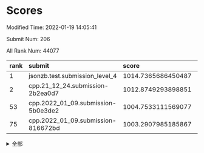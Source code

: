 # Scores

Modified Time: 2022-01-19 14:05:41

Submit Num: 206

All Rank Num: 44077

| rank |               submit               |       score        |       sigma        | pk_num |
| :--- | :--------------------------------- | :----------------- | :----------------- | :----- |
| 1    | jsonzb.test.submission_level_4     | 1014.7365686450487 | 0.8265202977188171 | 849    |
| 2    | cpp.21_12_24.submission-2b2ea0d7   | 1012.8749293898851 | 0.8107565412611403 | 858    |
| 53   | cpp.2022_01_09.submission-5b0e3de2 | 1004.7533111569077 | 0.7157230566591809 | 859    |
| 75   | cpp.2022_01_09.submission-816672bd | 1003.2907985185867 | 0.7161659718283021 | 855    |


<details>
<summary>全部</summary>

| rank |                 submit                 |       score        |       sigma        | pk_num |
| :--- | :------------------------------------- | :----------------- | :----------------- | :----- |
| 1    | jsonzb.test.submission_level_4         | 1014.7365686450487 | 0.8265202977188171 | 849    |
| 2    | cpp.21_12_24.submission-2b2ea0d7       | 1012.8749293898851 | 0.8107565412611403 | 858    |
| 3    | gobigger.level_3.submission_level_3_33 | 1011.6466302551067 | 0.7657000462474001 | 857    |
| 4    | gobigger.level_3.submission_level_3_15 | 1011.6060988368071 | 0.7680089202287219 | 861    |
| 5    | gobigger.level_3.submission_level_3_31 | 1011.1481592149544 | 0.7877435243287644 | 855    |
| 6    | gobigger.level_3.submission_level_3_45 | 1011.123765486638  | 0.7599326478760079 | 855    |
| 7    | gobigger.level_3.submission_level_3_42 | 1010.9994392648032 | 0.7524356151426124 | 852    |
| 8    | gobigger.level_3.submission_level_3_36 | 1010.9549824595885 | 0.762434915200876  | 857    |
| 9    | gobigger.level_3.submission_level_3_3  | 1010.9156070096734 | 0.7418577203107218 | 856    |
| 10   | gobigger.level_3.submission_level_3_41 | 1010.7073719877617 | 0.7600081104429087 | 853    |
| 11   | gobigger.level_3.submission_level_3_38 | 1010.6524528228763 | 0.7519029521804372 | 857    |
| 12   | gobigger.level_3.submission_level_3_43 | 1010.5915623134612 | 0.7842011027473997 | 854    |
| 13   | gobigger.level_3.submission_level_3_28 | 1010.5149286382223 | 0.7581042322142295 | 855    |
| 14   | gobigger.level_3.submission_level_3_21 | 1010.4499558785154 | 0.7680643116069436 | 856    |
| 15   | gobigger.level_3.submission_level_3_2  | 1010.4449673485625 | 0.7472279116403141 | 858    |
| 16   | gobigger.level_3.submission_level_3_25 | 1010.2791604209193 | 0.7523008385819512 | 854    |
| 17   | gobigger.level_3.submission_level_3_29 | 1010.2646935199223 | 0.7724826599007579 | 854    |
| 18   | gobigger.level_3.submission_level_3_7  | 1010.1570149015736 | 0.7610609077911    | 857    |
| 19   | gobigger.level_3.submission_level_3_0  | 1010.1550986276598 | 0.7519038163964816 | 854    |
| 20   | gobigger.level_3.submission_level_3_8  | 1010.1417947609583 | 0.7641359133432988 | 858    |
| 21   | gobigger.level_3.submission_level_3_32 | 1010.1200743208105 | 0.7468707753002073 | 859    |
| 22   | gobigger.level_3.submission_level_3_6  | 1010.0947821796767 | 0.7760006119159565 | 850    |
| 23   | gobigger.level_3.submission_level_3_9  | 1010.0524211049949 | 0.7893879202571493 | 857    |
| 24   | gobigger.level_3.submission_level_3_26 | 1010.0393464282151 | 0.7426411074716129 | 851    |
| 25   | gobigger.level_3.submission_level_3_5  | 1009.9972843856843 | 0.724914336166462  | 858    |
| 26   | gobigger.level_3.submission_level_3_12 | 1009.988561257345  | 0.7668829395297498 | 855    |
| 27   | gobigger.level_3.submission_level_3_24 | 1009.9550907468782 | 0.7369023649536743 | 854    |
| 28   | gobigger.level_3.submission_level_3_34 | 1009.7785852433251 | 0.7613892631471921 | 853    |
| 29   | gobigger.level_3.submission_level_3_16 | 1009.7519311387745 | 0.7604972758686371 | 854    |
| 30   | gobigger.level_3.submission_level_3_23 | 1009.6870070882334 | 0.7427357840790579 | 858    |
| 31   | gobigger.level_3.submission_level_3_20 | 1009.6765608202819 | 0.7585256196322583 | 856    |
| 32   | gobigger.level_3.submission_level_3_1  | 1009.6445990009682 | 0.7491154142767178 | 854    |
| 33   | gobigger.level_3.submission_level_3_13 | 1009.5812188891173 | 0.7469433148620689 | 856    |
| 34   | gobigger.level_3.submission_level_3_37 | 1009.532974011996  | 0.7723802401399645 | 859    |
| 35   | gobigger.level_3.submission_level_3_49 | 1009.5147166847569 | 0.7510779860879657 | 854    |
| 36   | gobigger.level_3.submission_level_3_44 | 1009.4591076716464 | 0.75286609257126   | 852    |
| 37   | gobigger.level_3.submission_level_3_46 | 1009.4561813015205 | 0.7705738954104988 | 863    |
| 38   | gobigger.level_3.submission_level_3_19 | 1009.4364384507536 | 0.7559796488611659 | 852    |
| 39   | gobigger.level_3.submission_level_3_47 | 1009.412774126264  | 0.7521265908432239 | 859    |
| 40   | gobigger.level_3.submission_level_3_18 | 1009.2514548475996 | 0.7401364478751316 | 857    |
| 41   | gobigger.level_3.submission_level_3_10 | 1009.2029631389873 | 0.7539044358391136 | 860    |
| 42   | gobigger.level_3.submission_level_3_40 | 1009.1300834129349 | 0.7400672928630664 | 855    |
| 43   | gobigger.level_3.submission_level_3_48 | 1009.1293021797005 | 0.7431192409730374 | 857    |
| 44   | gobigger.level_3.submission_level_3_4  | 1009.0282790503718 | 0.7573129548721402 | 850    |
| 45   | gobigger.level_3.submission_level_3_27 | 1009.0123157269625 | 0.7492571783444508 | 855    |
| 46   | gobigger.level_3.submission_level_3_11 | 1008.9759446732793 | 0.7308285286727344 | 854    |
| 47   | gobigger.level_3.submission_level_3_39 | 1008.8119103928849 | 0.7290710460878949 | 853    |
| 48   | gobigger.level_3.submission_level_3_30 | 1008.5815946364173 | 0.7443415002706717 | 858    |
| 49   | gobigger.level_3.submission_level_3_35 | 1008.533396526316  | 0.7392188779343144 | 851    |
| 50   | gobigger.level_3.submission_level_3_17 | 1008.4894522795773 | 0.7524622061336754 | 860    |
| 51   | gobigger.level_3.submission_level_3_22 | 1008.4449897395091 | 0.745847303766275  | 856    |
| 52   | gobigger.level_3.submission_level_3_14 | 1007.5747684624512 | 0.735918172978158  | 853    |
| 53   | cpp.2022_01_09.submission-5b0e3de2     | 1004.7533111569077 | 0.7157230566591809 | 859    |
| 54   | gobigger.level_1.submission_level_1_2  | 1004.3738893132376 | 0.7196852662740969 | 856    |
| 55   | gobigger.level_1.submission_level_1_0  | 1004.3330366780049 | 0.718188303657475  | 856    |
| 56   | gobigger.level_1.submission_level_1_16 | 1004.0102109410726 | 0.7312196442839718 | 855    |
| 57   | gobigger.level_1.submission_level_1_33 | 1003.9572563844448 | 0.7159828990240779 | 861    |
| 58   | gobigger.level_1.submission_level_1_45 | 1003.9245824207196 | 0.7212803100067561 | 854    |
| 59   | gobigger.level_1.submission_level_1_18 | 1003.8995653281421 | 0.7244814067698631 | 854    |
| 60   | gobigger.level_1.submission_level_1_42 | 1003.7970879004208 | 0.7028538168673515 | 857    |
| 61   | gobigger.level_1.submission_level_1_38 | 1003.7702893944819 | 0.7205302308088911 | 859    |
| 62   | gobigger.level_1.submission_level_1_39 | 1003.7663681330187 | 0.7184995197328713 | 862    |
| 63   | gobigger.level_1.submission_level_1_34 | 1003.7626268819425 | 0.7078495775697715 | 855    |
| 64   | gobigger.level_1.submission_level_1_49 | 1003.7194161752024 | 0.7240920422709703 | 854    |
| 65   | gobigger.level_1.submission_level_1_23 | 1003.7057389426113 | 0.7129553614674072 | 858    |
| 66   | gobigger.level_1.submission_level_1_17 | 1003.6399103187437 | 0.7166412609522534 | 859    |
| 67   | gobigger.level_1.submission_level_1_25 | 1003.5556788422034 | 0.7096024940035357 | 860    |
| 68   | gobigger.level_1.submission_level_1_22 | 1003.5548408144725 | 0.7044606331698671 | 856    |
| 69   | gobigger.level_1.submission_level_1_5  | 1003.5455072311685 | 0.713681100002381  | 860    |
| 70   | gobigger.level_1.submission_level_1_12 | 1003.4043909703895 | 0.7057346636807337 | 852    |
| 71   | gobigger.level_1.submission_level_1_30 | 1003.3785555538686 | 0.7197667764072795 | 854    |
| 72   | gobigger.level_1.submission_level_1_4  | 1003.3738711850817 | 0.7155641610503249 | 858    |
| 73   | gobigger.level_1.submission_level_1_37 | 1003.3352956182316 | 0.7195924643278043 | 855    |
| 74   | gobigger.level_1.submission_level_1_10 | 1003.3146311889649 | 0.7145078011100833 | 858    |
| 75   | cpp.2022_01_09.submission-816672bd     | 1003.2907985185867 | 0.7161659718283021 | 855    |
| 76   | gobigger.level_1.submission_level_1_1  | 1003.2841632497824 | 0.7109991714649303 | 852    |
| 77   | gobigger.level_1.submission_level_1_28 | 1003.2476092349648 | 0.7085832787057157 | 854    |
| 78   | gobigger.level_1.submission_level_1_19 | 1003.1612666438709 | 0.7066249043972228 | 853    |
| 79   | gobigger.level_1.submission_level_1_24 | 1003.1041855486677 | 0.732762168630634  | 852    |
| 80   | gobigger.level_1.submission_level_1_7  | 1003.08877408196   | 0.7226275394000231 | 851    |
| 81   | gobigger.level_1.submission_level_1_27 | 1003.0666674638347 | 0.7236274153721173 | 855    |
| 82   | gobigger.level_1.submission_level_1_9  | 1003.0606757335449 | 0.7130513094016052 | 856    |
| 83   | gobigger.level_1.submission_level_1_8  | 1003.0356831491919 | 0.7113366155539806 | 861    |
| 84   | gobigger.level_1.submission_level_1_35 | 1002.8987489458668 | 0.7164055352378865 | 856    |
| 85   | gobigger.level_1.submission_level_1_15 | 1002.8852234742999 | 0.7098486589439144 | 864    |
| 86   | gobigger.level_1.submission_level_1_6  | 1002.8255452306204 | 0.7145988372145688 | 865    |
| 87   | gobigger.level_1.submission_level_1_13 | 1002.8061363744291 | 0.7127283967033017 | 849    |
| 88   | gobigger.level_1.submission_level_1_20 | 1002.7321201276794 | 0.7116611569706356 | 857    |
| 89   | gobigger.level_1.submission_level_1_46 | 1002.7286904343464 | 0.7141729145177875 | 856    |
| 90   | gobigger.level_1.submission_level_1_11 | 1002.7049596321453 | 0.7223515639192823 | 852    |
| 91   | gobigger.level_1.submission_level_1_14 | 1002.6926422865774 | 0.7145808529247696 | 856    |
| 92   | gobigger.level_1.submission_level_1_26 | 1002.6782153676508 | 0.7092344363935533 | 850    |
| 93   | gobigger.level_1.submission_level_1_3  | 1002.6508397572815 | 0.7134739549345335 | 853    |
| 94   | gobigger.level_1.submission_level_1_29 | 1002.5851094348418 | 0.7106226493275243 | 859    |
| 95   | gobigger.level_1.submission_level_1_21 | 1002.5408619778251 | 0.7045636666006841 | 857    |
| 96   | gobigger.level_1.submission_level_1_36 | 1002.5367072354067 | 0.7179786456695465 | 861    |
| 97   | gobigger.level_1.submission_level_1_48 | 1002.4315678561387 | 0.7115269274191904 | 857    |
| 98   | gobigger.level_1.submission_level_1_40 | 1002.4300563773307 | 0.714406032254323  | 857    |
| 99   | gobigger.level_1.submission_level_1_44 | 1002.4195446554394 | 0.726031578117234  | 857    |
| 100  | gobigger.level_1.submission_level_1_41 | 1001.9475101578882 | 0.7066099295417343 | 855    |
| 101  | gobigger.level_1.submission_level_1_43 | 1001.8271510672121 | 0.708158479749403  | 853    |
| 102  | gobigger.level_1.submission_level_1_31 | 1001.772898299812  | 0.7070852573388585 | 855    |
| 103  | gobigger.level_1.submission_level_1_32 | 1001.7340544193903 | 0.7181200326034842 | 854    |
| 104  | gobigger.level_1.submission_level_1_47 | 1000.5857916137576 | 0.7160277338663529 | 852    |
| 105  | gobigger.random.submission_random_40   | 997.3853237521313  | 0.7076108735327531 | 852    |
| 106  | gobigger.random.submission_random_18   | 996.9769530496197  | 0.7179428741883401 | 855    |
| 107  | gobigger.random.submission_random_41   | 996.9612385867987  | 0.7174545535388015 | 853    |
| 108  | gobigger.random.submission_random_1    | 996.7367594038548  | 0.711372622463999  | 859    |
| 109  | gobigger.random.submission_random_31   | 996.6712038105185  | 0.6985857928445356 | 852    |
| 110  | gobigger.random.submission_random_15   | 996.4977642657807  | 0.720071167636422  | 856    |
| 111  | gobigger.random.submission_random_25   | 996.4920114259469  | 0.7220814422000895 | 861    |
| 112  | gobigger.random.submission_random_34   | 996.4834731198619  | 0.7272015019825332 | 856    |
| 113  | gobigger.random.submission_random_13   | 996.4278354620392  | 0.7186876574909721 | 852    |
| 114  | gobigger.random.submission_random_23   | 996.4118185810236  | 0.7098788634382557 | 856    |
| 115  | gobigger.random.submission_random_3    | 996.4068244280495  | 0.7126381779730756 | 853    |
| 116  | gobigger.random.submission_random_33   | 996.361981042147   | 0.7125466080729226 | 859    |
| 117  | gobigger.random.submission_random_42   | 996.3128701520778  | 0.7067598878874942 | 851    |
| 118  | gobigger.random.submission_random_10   | 996.2623140858913  | 0.7056932031136856 | 852    |
| 119  | gobigger.random.submission_random_30   | 996.256538260149   | 0.7120291022770344 | 856    |
| 120  | gobigger.random.submission_random_9    | 996.246587384891   | 0.711506976143404  | 853    |
| 121  | gobigger.random.submission_random_36   | 996.2169510161785  | 0.7006570867209204 | 855    |
| 122  | gobigger.random.submission_random_6    | 996.19728762063    | 0.7081246003189763 | 856    |
| 123  | gobigger.random.submission_random_28   | 996.1533034520394  | 0.7071813457330257 | 854    |
| 124  | gobigger.random.submission_random_45   | 996.145117531339   | 0.7264019377554921 | 854    |
| 125  | gobigger.random.submission_random_5    | 996.0765865267367  | 0.7103999937823077 | 857    |
| 126  | gobigger.random.submission_random_38   | 996.026295534229   | 0.7152962013881132 | 857    |
| 127  | gobigger.random.submission_random_32   | 995.999862031498   | 0.6965915044357919 | 859    |
| 128  | gobigger.random.submission_random_29   | 995.9753656575747  | 0.7130785412473123 | 849    |
| 129  | gobigger.random.submission_random_17   | 995.9570220373175  | 0.6998452779587788 | 862    |
| 130  | gobigger.random.submission_random_8    | 995.9495023293306  | 0.7116165498344647 | 856    |
| 131  | gobigger.random.submission_random_12   | 995.898647153649   | 0.6991560851615709 | 856    |
| 132  | gobigger.random.submission_random_37   | 995.8399717323641  | 0.7076266975399164 | 861    |
| 133  | gobigger.random.submission_random_35   | 995.8333385941517  | 0.7043768768183111 | 855    |
| 134  | gobigger.random.submission_random_19   | 995.8310339510501  | 0.6927758772947635 | 857    |
| 135  | gobigger.random.submission_random_49   | 995.7944340632146  | 0.7140626321846553 | 854    |
| 136  | gobigger.random.submission_random_48   | 995.7897514640247  | 0.7066047399728808 | 854    |
| 137  | gobigger.random.submission_random_21   | 995.7565863703766  | 0.7058384866659088 | 859    |
| 138  | gobigger.random.submission_random_47   | 995.7485409498688  | 0.7109591014366764 | 857    |
| 139  | gobigger.random.submission_random_4    | 995.6753538555549  | 0.7136663848868148 | 859    |
| 140  | gobigger.random.submission_random_27   | 995.6521479924833  | 0.7187512086746746 | 860    |
| 141  | gobigger.random.submission_random_22   | 995.6448383350446  | 0.7071916308739584 | 858    |
| 142  | gobigger.random.submission_random_20   | 995.5970709445559  | 0.7053424999051321 | 858    |
| 143  | gobigger.random.submission_random_0    | 995.5737449448883  | 0.7122399150112756 | 860    |
| 144  | gobigger.random.submission_random_24   | 995.5395732376916  | 0.7031766531701499 | 858    |
| 145  | gobigger.random.submission_random_7    | 995.5247079020123  | 0.6920231088057448 | 858    |
| 146  | gobigger.random.submission_random_26   | 995.4734907217951  | 0.7148978421635072 | 858    |
| 147  | gobigger.random.submission_random_16   | 995.4597003360907  | 0.7138261473899422 | 855    |
| 148  | gobigger.random.submission_random_46   | 995.4541599175639  | 0.7068463516733264 | 854    |
| 149  | gobigger.random.submission_random_44   | 995.4241203848866  | 0.7181776716268577 | 857    |
| 150  | gobigger.random.submission_random_2    | 995.1245264766345  | 0.7097200634411583 | 854    |
| 151  | gobigger.random.submission_random_39   | 995.1082702103542  | 0.7135276249813723 | 854    |
| 152  | gobigger.random.submission_random_11   | 995.0810604359266  | 0.7230132943413822 | 853    |
| 153  | gobigger.random.submission_random_14   | 995.0073429909835  | 0.7029614202292342 | 854    |
| 154  | gobigger.random.submission_random_43   | 994.5594916681736  | 0.7060148676484959 | 859    |
| 155  | gobigger.level_2.submission_level_2_3  | 994.2138528584265  | 0.733368048424585  | 860    |
| 156  | gobigger.level_2.submission_level_2_33 | 994.0594885362549  | 0.730400547312313  | 852    |
| 157  | gobigger.level_2.submission_level_2_21 | 993.912705987359   | 0.7328681408520822 | 853    |
| 158  | gobigger.level_2.submission_level_2_5  | 993.6313813517152  | 0.7313232342811855 | 855    |
| 159  | gobigger.level_2.submission_level_2_18 | 993.5867687893949  | 0.7395649091051535 | 854    |
| 160  | gobigger.level_2.submission_level_2_2  | 993.457403798816   | 0.7437052604171001 | 855    |
| 161  | gobigger.level_2.submission_level_2_9  | 993.3490983804332  | 0.7334109089529764 | 858    |
| 162  | gobigger.level_2.submission_level_2_24 | 993.2818135530842  | 0.734898827707509  | 858    |
| 163  | gobigger.level_2.submission_level_2_45 | 993.2491277002595  | 0.7188727979665988 | 854    |
| 164  | gobigger.level_2.submission_level_2_37 | 993.2003901201531  | 0.7411650132449118 | 860    |
| 165  | gobigger.level_2.submission_level_2_47 | 993.1417969672109  | 0.7376699984427023 | 860    |
| 166  | gobigger.level_2.submission_level_2_20 | 993.0983311515994  | 0.717567483818574  | 857    |
| 167  | gobigger.level_2.submission_level_2_41 | 993.098175860329   | 0.7340001165620308 | 858    |
| 168  | gobigger.level_2.submission_level_2_8  | 993.095946924224   | 0.7349929780377462 | 852    |
| 169  | gobigger.level_2.submission_level_2_7  | 993.0224025695502  | 0.7580699136835687 | 858    |
| 170  | gobigger.level_2.submission_level_2_6  | 992.9840059873796  | 0.7404543321176893 | 848    |
| 171  | gobigger.level_2.submission_level_2_4  | 992.7626855367671  | 0.7214040382557839 | 858    |
| 172  | gobigger.level_2.submission_level_2_35 | 992.7484651125551  | 0.7262346042987009 | 857    |
| 173  | gobigger.level_2.submission_level_2_14 | 992.6765407382759  | 0.7276495165651582 | 854    |
| 174  | gobigger.level_2.submission_level_2_34 | 992.6578431011878  | 0.7357966859549165 | 852    |
| 175  | gobigger.level_2.submission_level_2_26 | 992.6301930983552  | 0.7360686270417118 | 859    |
| 176  | gobigger.level_2.submission_level_2_44 | 992.459634571896   | 0.7462046098080868 | 854    |
| 177  | gobigger.level_2.submission_level_2_16 | 992.3776347589096  | 0.7322188160512803 | 856    |
| 178  | gobigger.level_2.submission_level_2_30 | 992.2213546924459  | 0.7503091913614657 | 855    |
| 179  | gobigger.level_2.submission_level_2_31 | 992.1149743379158  | 0.7458138000158266 | 856    |
| 180  | gobigger.level_2.submission_level_2_32 | 992.0939587360307  | 0.7343897990395549 | 859    |
| 181  | gobigger.level_2.submission_level_2_27 | 992.019759162859   | 0.7449583040598716 | 853    |
| 182  | gobigger.level_2.submission_level_2_25 | 991.9844659056948  | 0.7426867388363403 | 858    |
| 183  | gobigger.level_2.submission_level_2_17 | 991.9282781683725  | 0.7367740588560772 | 857    |
| 184  | gobigger.level_2.submission_level_2_13 | 991.8277556433613  | 0.7578105650092825 | 860    |
| 185  | gobigger.level_2.submission_level_2_42 | 991.8216581347618  | 0.7524423337069429 | 860    |
| 186  | gobigger.level_2.submission_level_2_0  | 991.7745724307184  | 0.7590680051661703 | 856    |
| 187  | gobigger.level_2.submission_level_2_46 | 991.77271796764    | 0.7487756850842021 | 858    |
| 188  | gobigger.level_2.submission_level_2_22 | 991.7316703406337  | 0.754782000171286  | 856    |
| 189  | gobigger.level_2.submission_level_2_43 | 991.6820890557157  | 0.7423226450276156 | 860    |
| 190  | gobigger.level_2.submission_level_2_29 | 991.5973830657435  | 0.7347025948579616 | 862    |
| 191  | gobigger.level_2.submission_level_2_49 | 991.5495540648063  | 0.7451931364921889 | 858    |
| 192  | gobigger.level_2.submission_level_2_10 | 991.3633580713603  | 0.7605762806170097 | 855    |
| 193  | gobigger.level_2.submission_level_2_48 | 991.3234171497118  | 0.7481535117488789 | 854    |
| 194  | gobigger.level_2.submission_level_2_1  | 991.2804846947176  | 0.7481262525396819 | 852    |
| 195  | gobigger.level_2.submission_level_2_12 | 991.2162533441502  | 0.7601479413083368 | 857    |
| 196  | gobigger.level_2.submission_level_2_40 | 991.1731902947989  | 0.743916997161366  | 857    |
| 197  | gobigger.level_2.submission_level_2_39 | 990.9878511223939  | 0.7453570376238737 | 857    |
| 198  | gobigger.level_2.submission_level_2_11 | 990.943329033965   | 0.7358688776941766 | 855    |
| 199  | gobigger.level_2.submission_level_2_38 | 990.9165905209683  | 0.7731893547567118 | 850    |
| 200  | gobigger.level_2.submission_level_2_28 | 990.8750539983348  | 0.7533581171346218 | 858    |
| 201  | gobigger.level_2.submission_level_2_15 | 990.8622323654806  | 0.7702738815965704 | 852    |
| 202  | gobigger.level_2.submission_level_2_36 | 990.2557782220581  | 0.7556212893433938 | 849    |
| 203  | gobigger.level_2.submission_level_2_23 | 990.0146399304191  | 0.7833872568392842 | 854    |
| 204  | gobigger.level_2.submission_level_2_19 | 987.7543041394844  | 0.8183142138371181 | 858    |
| 205  | gobigger.none.submission_none_0        | 976.2101003566763  | 1.444295298014612  | 857    |
| 206  | gobigger.none.submission_none_1        | 975.5717289251128  | 1.4022561929948432 | 860    |

</details>